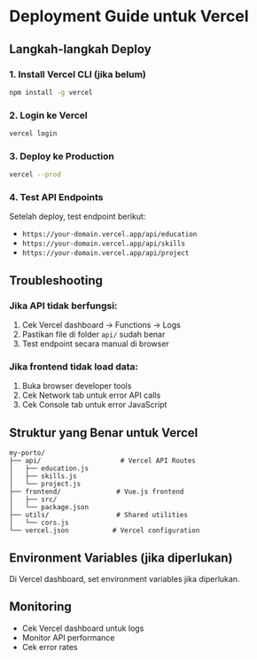 # Deployment Guide untuk Vercel

## Langkah-langkah Deploy

### 1. Install Vercel CLI (jika belum)
```bash
npm install -g vercel
```

### 2. Login ke Vercel
```bash
vercel login
```

### 3. Deploy ke Production
```bash
vercel --prod
```

### 4. Test API Endpoints
Setelah deploy, test endpoint berikut:
- `https://your-domain.vercel.app/api/education`
- `https://your-domain.vercel.app/api/skills`
- `https://your-domain.vercel.app/api/project`

## Troubleshooting

### Jika API tidak berfungsi:
1. Cek Vercel dashboard → Functions → Logs
2. Pastikan file di folder `api/` sudah benar
3. Test endpoint secara manual di browser

### Jika frontend tidak load data:
1. Buka browser developer tools
2. Cek Network tab untuk error API calls
3. Cek Console tab untuk error JavaScript

## Struktur yang Benar untuk Vercel

```
my-porto/
├── api/                    # Vercel API Routes
│   ├── education.js
│   ├── skills.js
│   └── project.js
├── frontend/              # Vue.js frontend
│   ├── src/
│   └── package.json
├── utils/                 # Shared utilities
│   └── cors.js
└── vercel.json           # Vercel configuration
```

## Environment Variables (jika diperlukan)
Di Vercel dashboard, set environment variables jika diperlukan.

## Monitoring
- Cek Vercel dashboard untuk logs
- Monitor API performance
- Cek error rates 